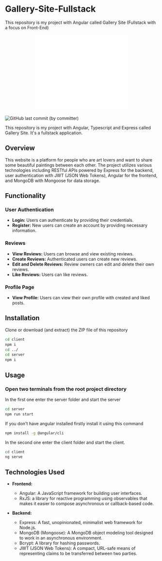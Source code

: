 # Gallery-Site-Fullstack
This repository is my project with Angular called Gallery Site (Fullstack with a focus on Front-End)


<p align='center'>
    <img src='./client/src/assets/images/art-logo.png' width='300' height='250' alt='logo'>
</p>
<img alt="GitHub last commit (by committer)" src="https://img.shields.io/github/last-commit/RumenMoysev/Gallery-Site-Fullstack">

This repository is my project with Angular, Typescript and Express called Gallery Site. It's a fullstack application.
## Overview
This website is a platform for people who are art lovers and want to share some beautiful paintings between each other. The project utilizes various technologies including RESTful APIs powered by Express for the backend, user authentication with JWT (JSON Web Tokens), Angular for the frontend, and MongoDB with Mongoose for data storage.

## Functionality

### User Authentication

- **Login:** Users can authenticate by providing their credentials.
- **Register:** New users can create an account by providing necessary information.

### Reviews

- **View Reviews:** Users can browse and view existing reviews.
- **Create Reviews:** Authenticated users can create new reviews.
- **Edit and Delete Reviews:** Review owners can edit and delete their own reviews.
- **Like Reviews:** Users can like reviews.

### Profile Page

- **View Profile:** Users can view their own profile with created and liked posts.

## Installation
Clone or download (and extract) the ZIP file of this repository
```bash
cd client 
npm i
cd ../
cd server
npm i
```

## Usage
### Open two terminals from the root project directory
In the first one enter the server folder and start the server
```bash
cd server
npm run start
```
If you don't have angular installed firstly install it using this command
```bash
npm install -g @angular/cli
```

In the second one enter the client folder and start the client.
```bash
cd client
ng serve
```

## Technologies Used

- **Frontend:**
  - Angular: A JavaScript framework for building user interfaces.
  - RxJS: a library for reactive programming using observables that makes it easier to compose asynchronous or callback-based code.

- **Backend:**
  - Express: A fast, unopinionated, minimalist web framework for Node.js.
  - MongoDB (Mongoose): A MongoDB object modeling tool designed to work in an asynchronous environment.
  - Bcrypt: A library for hashing passwords.
  - JWT (JSON Web Tokens): A compact, URL-safe means of representing claims to be transferred between two parties.